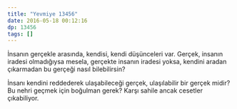 ```yaml
---
title: "Yevmiye 13456"
date: 2016-05-18 00:12:16
dp: 13456
tags: []
---
```


İnsanın gerçekle arasında, kendisi, kendi düşünceleri var. Gerçek, insanın
iradesi olmadığıysa mesela, gerçekte insanın iradesi yoksa, kendini aradan
çıkarmadan bu gerçeği nasıl bilebilirsin?

İnsanı kendini reddederek ulaşabileceği gerçek, ulaşılabilir bir gerçek midir?
Bu nehri geçmek için boğulman gerek? Karşı sahile ancak cesetler çıkabiliyor. 

